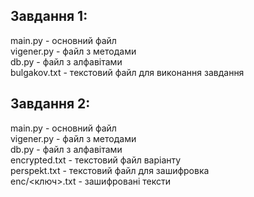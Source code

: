 ## Завдання 1:
main.py - основний файл <br />
vigener.py - файл з методами <br />
db.py - файл з алфавітами <br />
bulgakov.txt - текстовий файл для виконання завдання <br />
## Завдання 2:
main.py - основний файл <br />
vigener.py - файл з методами <br />
db.py - файл з алфавітами <br />
encrypted.txt - текстовий файл варіанту <br />
perspekt.txt - текстовий файл для зашифровка <br />
enc/<ключ>.txt - зашифровані тексти <br />
